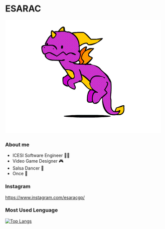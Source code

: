 # ESARAC
![](https://github.com/Esarac/Esarac/blob/main/spyro.gif)
### About me
- ICESI Software Engineer 👨‍💻
- Video Game Designer 🎮
- Salsa Dancer 💃
- Once 🎵

### Instagram
https://www.instagram.com/esaracgp/

### Most Used Lenguage
[![Top Langs](https://github-readme-stats.vercel.app/api/top-langs/?username=esarac&hide=tcl,tex&show_icons=true&theme=midnight-purple)](https://github.com/anuraghazra/github-readme-stats)

